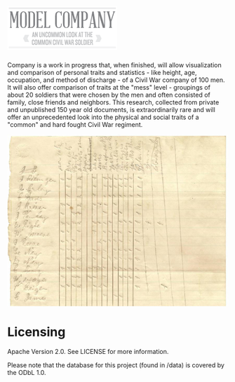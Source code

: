 ![Logo](/img/ModelCompany_Logo.png)
=======

Company is a work in progress that, when finished, will allow visualization and comparison of personal traits and statistics - like height, age, occupation, and method of discharge - of a Civil War company of 100 men. It will also offer comparison of traits at the "mess" level - groupings of about 20 soldiers that were chosen by the men and often consisted of family, close friends and neighbors. This research, collected from private and unpublished 150 year old documents, is extraordinarily rare and will offer an unprecedented look into the physical and social traits of a "common" and hard fought Civil War regiment.

![ScreenShot](/img/doc.jpg)


Licensing
=======
Apache Version 2.0. See LICENSE for more information.

Please note that the database for this project (found in /data) is covered by the ODbL 1.0. 
